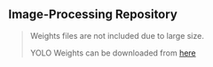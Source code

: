 ## Image-Processing Repository
> Weights files are not included due to large size.
> 
> YOLO Weights can be downloaded from [here](https://pjreddie.com/darknet/yolo/)
